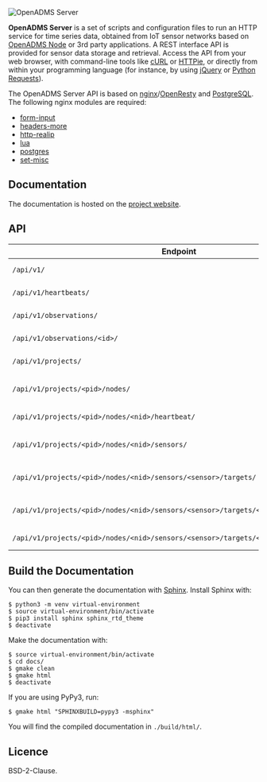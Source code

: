 ![OpenADMS Server](https://www.dabamos.de/github/openadms.png)

**OpenADMS Server** is a set of scripts and configuration files to run an HTTP
service for time series data, obtained from IoT sensor networks based on
[OpenADMS Node](https://github.com/dabamos/openadms-node/) or 3rd party
applications. A REST interface API is provided for sensor data storage and
retrieval. Access the API from your web browser, with command-line tools like
[cURL](https://curl.haxx.se/) or [HTTPie](https://httpie.org/), or directly from
within your programming language (for instance, by using
[jQuery](https://jquery.com/) or [Python
Requests](http://docs.python-requests.org/en/master/)).

The OpenADMS Server API is based on
[nginx](https://nginx.org/en/)/[OpenResty](https://openresty.org/en/) and
[PostgreSQL](https://www.postgresql.org/). The following nginx modules are
required:

* [form-input](https://github.com/calio/form-input-nginx-module)
* [headers-more](https://github.com/openresty/headers-more-nginx-module)
* [http-realip](http://nginx.org/en/docs/http/ngx_http_realip_module.html)
* [lua](https://github.com/openresty/lua-nginx-module)
* [postgres](https://github.com/FRiCKLE/ngx_postgres)
* [set-misc](https://github.com/openresty/set-misc-nginx-module)

## Documentation
The documentation is hosted on the
[project website](https://www.dabamos.de/manual/openadms-server/).

## API
| Endpoint                                                                             | Method | Description              |
|--------------------------------------------------------------------------------------|--------|--------------------------|
| `/api/v1/`                                                                           | `GET`  | Returns system info.     |
| `/api/v1/heartbeats/`                                                                | `POST` | Stores heartbeat.        |
| `/api/v1/observations/`                                                              | `POST` | Stores observation.      |
| `/api/v1/observations/<id>/`                                                         | `GET`  | Returns observation.     |
| `/api/v1/projects/`                                                                  | `GET`  | Returns project ids.     |
| `/api/v1/projects/<pid>/nodes/`                                                      | `GET`  | Returns sensor node ids. |
| `/api/v1/projects/<pid>/nodes/<nid>/heartbeat/`                                      | `GET`  | Returns last heartbeat.  |
| `/api/v1/projects/<pid>/nodes/<nid>/sensors/`                                        | `GET`  | Returns sensor names.    |
| `/api/v1/projects/<pid>/nodes/<nid>/sensors/<sensor>/targets/`                       | `GET`  | Returns target names.    |
| `/api/v1/projects/<pid>/nodes/<nid>/sensors/<sensor>/targets/<target>/ids/`          | `GET`  | Returns observation ids. |
| `/api/v1/projects/<pid>/nodes/<nid>/sensors/<sensor>/targets/<target>/observations/` | `GET`  | Returns observations.    |

## Build the Documentation
You can then generate the documentation with
[Sphinx](http://www.sphinx-doc.org/). Install Sphinx with:
```
$ python3 -m venv virtual-environment
$ source virtual-environment/bin/activate
$ pip3 install sphinx sphinx_rtd_theme
$ deactivate
```
Make the documentation with:
```
$ source virtual-environment/bin/activate
$ cd docs/
$ gmake clean
$ gmake html
$ deactivate
```
If you are using PyPy3, run:
```
$ gmake html "SPHINXBUILD=pypy3 -msphinx"
```
You will find the compiled documentation in `./build/html/`.

## Licence
BSD-2-Clause.
